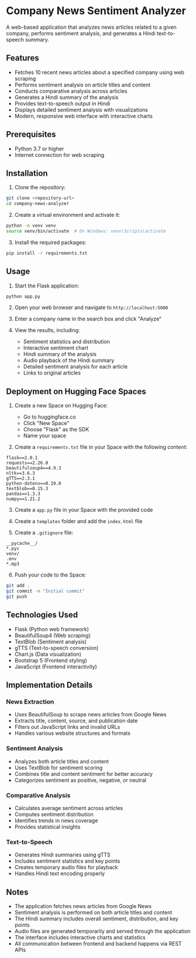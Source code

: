 # Company News Sentiment Analyzer

A web-based application that analyzes news articles related to a given company, performs sentiment analysis, and generates a Hindi text-to-speech summary.

## Features

- Fetches 10 recent news articles about a specified company using web scraping
- Performs sentiment analysis on article titles and content
- Conducts comparative analysis across articles
- Generates a Hindi summary of the analysis
- Provides text-to-speech output in Hindi
- Displays detailed sentiment analysis with visualizations
- Modern, responsive web interface with interactive charts

## Prerequisites

- Python 3.7 or higher
- Internet connection for web scraping

## Installation

1. Clone the repository:
```bash
git clone <repository-url>
cd company-news-analyzer
```

2. Create a virtual environment and activate it:
```bash
python -m venv venv
source venv/bin/activate  # On Windows: venv\Scripts\activate
```

3. Install the required packages:
```bash
pip install -r requirements.txt
```

## Usage

1. Start the Flask application:
```bash
python app.py
```

2. Open your web browser and navigate to `http://localhost:5000`

3. Enter a company name in the search box and click "Analyze"

4. View the results, including:
   - Sentiment statistics and distribution
   - Interactive sentiment chart
   - Hindi summary of the analysis
   - Audio playback of the Hindi summary
   - Detailed sentiment analysis for each article
   - Links to original articles

## Deployment on Hugging Face Spaces

1. Create a new Space on Hugging Face:
   - Go to huggingface.co
   - Click "New Space"
   - Choose "Flask" as the SDK
   - Name your space

2. Create a `requirements.txt` file in your Space with the following content:
```
flask==2.0.1
requests==2.26.0
beautifulsoup4==4.9.3
nltk==3.6.3
gTTS==2.3.1
python-dotenv==0.19.0
textblob==0.15.3
pandas==1.3.3
numpy==1.21.2
```

3. Create a `app.py` file in your Space with the provided code

4. Create a `templates` folder and add the `index.html` file

5. Create a `.gitignore` file:
```
__pycache__/
*.pyc
venv/
.env
*.mp3
```

6. Push your code to the Space:
```bash
git add .
git commit -m "Initial commit"
git push
```

## Technologies Used

- Flask (Python web framework)
- BeautifulSoup4 (Web scraping)
- TextBlob (Sentiment analysis)
- gTTS (Text-to-speech conversion)
- Chart.js (Data visualization)
- Bootstrap 5 (Frontend styling)
- JavaScript (Frontend interactivity)

## Implementation Details

### News Extraction
- Uses BeautifulSoup to scrape news articles from Google News
- Extracts title, content, source, and publication date
- Filters out JavaScript links and invalid URLs
- Handles various website structures and formats

### Sentiment Analysis
- Analyzes both article titles and content
- Uses TextBlob for sentiment scoring
- Combines title and content sentiment for better accuracy
- Categorizes sentiment as positive, negative, or neutral

### Comparative Analysis
- Calculates average sentiment across articles
- Computes sentiment distribution
- Identifies trends in news coverage
- Provides statistical insights

### Text-to-Speech
- Generates Hindi summaries using gTTS
- Includes sentiment statistics and key points
- Creates temporary audio files for playback
- Handles Hindi text encoding properly

## Notes

- The application fetches news articles from Google News
- Sentiment analysis is performed on both article titles and content
- The Hindi summary includes overall sentiment, distribution, and key points
- Audio files are generated temporarily and served through the application
- The interface includes interactive charts and statistics
- All communication between frontend and backend happens via REST APIs 